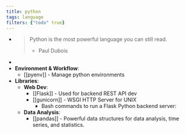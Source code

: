 ```yaml
---
title: python
tags: language
filters: {"todo" true}
---
```


-
  >Python is the most powerful language you can still read.
  >- Paul Dubois
-
- **Environment & Workflow**:
	- [[pyenv]] - Manage python environments
- **Libraries**:
	- **Web Dev**:
		- [[Flask]] - Used for backend REST API dev
		- [[gunicorn]] - WSGI HTTP Server for UNIX
			- Bash commands to run a Flask Python backend server:
	- **Data Analysis**:
		- [[pandas]] - Powerful data structures for data analysis, time series, and statistics.